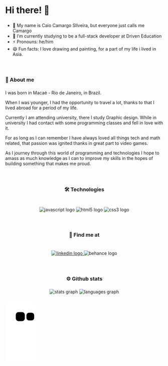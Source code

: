 <h1 align="left">Hi there! 🐉</h1>

###

- 👋 My name is Caio Camargo SIlveira, but everyone just calls me Camargo
- 🌱 I’m currently studying to be a full-stack developer at Driven Education
- ⚡ Pronouns: he/him
- 😄 Fun facts: I love drawing and painting, for a part of my life i lived in Asia.
 
###

<br clear="both">

<h3 align="left">📜 About me</h3>

###

<p align="left">
I was born in Macaé - Rio de Janeiro, in Brazil.

When I was younger, I had the opportunity to travel a lot, thanks to that I lived abroad for a period of my life.

Currently I am attending university, there I study Graphic design. While in university I had contact with some programming classes and fell in love with it.

For as long as I can remember I have always loved all things tech and math related, that passion was ignited thanks in great part to video games.

As I journey through this world of programming and technologies I hope to amass as much knowledge as I can to improve my skills in the hopes of building something that makes me proud.
</p>

###

<br clear="both">

<h3 align="center">🛠  Technologies</h3>

###

<br clear="both">

<div align="center">
  <img src="https://cdn.jsdelivr.net/gh/devicons/devicon/icons/javascript/javascript-original.svg" height="30" width="42" alt="javascript logo"  />
  <img src="https://cdn.jsdelivr.net/gh/devicons/devicon/icons/html5/html5-original.svg" height="30" width="42" alt="html5 logo"  />
  <img src="https://cdn.jsdelivr.net/gh/devicons/devicon/icons/css3/css3-original.svg" height="30" width="42" alt="css3 logo"  />
</div>

###

<br clear="both">

<h3 align="center">📧  Find me at</h3>

###

<br clear="both">

<div align="center">
  <a href="https://www.linkedin.com/in/caio-camargo-1a4009213/" target="_blank">
    <img src="https://img.shields.io/static/v1?message=LinkedIn&logo=linkedin&label=&color=0077B5&logoColor=white&labelColor=&style=for-the-badge" height="35" alt="linkedin logo"  />
  </a>
  <img src="https://img.shields.io/static/v1?message=Behance&logo=behance&label=&color=1769ff&logoColor=white&labelColor=&style=for-the-badge" height="35" alt="behance logo"  />
</div>

###

<br clear="both">

<h3 align="center">⚙️ Github stats</h3>

###

<div align="center">
  <img src="https://github-readme-stats.vercel.app/api?hide_title=false&hide_rank=false&show_icons=true&include_all_commits=true&count_private=true&disable_animations=false&theme=shades-of-purple&locale=en&hide_border=false&username=C-Macargo" height="150" alt="stats graph"  />
  <img src="https://github-readme-stats.vercel.app/api/top-langs?locale=en&hide_title=false&layout=compact&card_width=320&langs_count=5&theme=synthwave&hide_border=false&username=C-Macargo" height="150" alt="languages graph"  />
</div>

###

![Snake animation](https://github.com/C-Macargo/C-Macargo/blob/output/github-contribution-grid-snake.svg)


###
